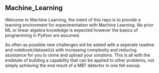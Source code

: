 ## Machine_Learning

Welcome to Machine Learning, the intent of this repo is to provide a learning environment for 
experimentation with Machine Learning. No prior ML or linear algebra knowledge is expected however
the basics of programming in Python are assumed.

As often as possible new challenges will be added with a seperate readme and notebook/dataset(s)
with increasing complexity and reducing assistance for you to clone and upload your solutions.
This is all with the endstate of building a capability that can be applied to other problems, not
simply achieving the end result of a MBT detector in one fell swoop.

